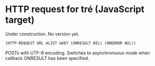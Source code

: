 # HTTP request for tré (JavaScript target)

Under construction.  No version yet.

```lisp
(HTTP-REQUEST URL ALIST &KEY (ONRESULT NIL) (ONERROR NIL))
```

POSTs with UTF-8 encoding.  Switches to asynchronuous mode when
callback ONRESULT has been specified.
